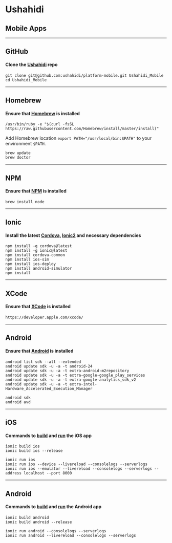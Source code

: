# Ushahidi
## Mobile Apps

---

## GitHub
#### Clone the [Ushahidi](https://github.com/ushahidi/platform-mobile) repo

```
git clone git@github.com:ushahidi/platform-mobile.git Ushahidi_Mobile
cd Ushahidi_Mobile
```

---

## Homebrew
#### Ensure that [Homebrew](http://brew.sh) is installed

```
/usr/bin/ruby -e "$(curl -fsSL https://raw.githubusercontent.com/Homebrew/install/master/install)"
```

Add Homebrew location `export PATH="/usr/local/bin:$PATH"` to your environment `$PATH`.

```
brew update
brew doctor
```

---

## NPM
#### Ensure that [NPM](https://www.npmjs.com) is installed

```
brew install node
```

---

## Ionic
#### Install the latest [Cordova](https://cordova.apache.org), [Ionic2](http://ionicframework.com/docs/v2/) and necessary dependencies

```
npm install -g cordova@latest
npm install -g ionic@latest
npm install cordova-common
npm install ios-sim
npm install ios-deploy
npm install android-simulator
npm install
```

---

## XCode
#### Ensure that [XCode](https://developer.apple.com/xcode/) is installed

```
https://developer.apple.com/xcode/
```

---

## Android
#### Ensure that [Android](https://developer.android.com/index.html) is installed

```
android list sdk --all --extended
android update sdk -u -a -t android-24
android update sdk -u -a -t extra-android-m2repository
android update sdk -u -a -t extra-google-google_play_services
android update sdk -u -a -t extra-google-analytics_sdk_v2
android update sdk -u -a -t extra-intel-Hardware_Accelerated_Execution_Manager
```

```
android sdk
android avd
```

---

## iOS
#### Commands to [build](http://ionicframework.com/docs/v2/cli/build/) and [run](http://ionicframework.com/docs/v2/cli/run/) the iOS app

```
ionic build ios
ionic build ios --release
```

```
ionic run ios
ionic run ios --device --livereload --consolelogs --serverlogs
ionic run ios --emulator --livereload --consolelogs --serverlogs --address localhost --port 8000
```

---

## Android
#### Commands to [build](http://ionicframework.com/docs/v2/cli/build/) and [run](http://ionicframework.com/docs/v2/cli/run/) the Android app

```
ionic build android
ionic build android --release
```

```
ionic run android --consolelogs --serverlogs
ionic run android --livereload --consolelogs --serverlogs
```
